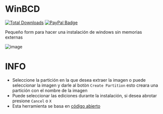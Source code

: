 # WinBCD
[![Total Downloads](https://img.shields.io/github/downloads/LuSlower/WinBCD/total.svg)](https://github.com/LuSlower/WinBCD/releases) [![PayPal Badge](https://img.shields.io/badge/PayPal-003087?logo=paypal&logoColor=fff&style=flat)](https://paypal.me/eldontweaks) 

Pequeño form para hacer una instalación de windows sin memorias externas

![image](https://github.com/LuSlower/WinBCD/assets/148411728/5a41a653-e356-400d-9dbc-57b99dd64042)

# INFO

- Seleccione la partición en la que desea extraer la imagen o puede seleccionar la imagen y darle al botòn `Create Partition` esto creara una partición con el nombre de la imagen
- Puede seleccionar las ediciones durante la instalación, si desea abrotar presione `Cancel` o `X`
- Esta herramienta se basa en [código abierto](https://github.com/iidanL/InstallWindowsWithoutUSB)


